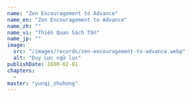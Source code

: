 ```yaml
---
name: "Zen Encouragement to Advance"
name_en: "Zen Encouragement to Advance"
name_zh: ""
name_vi: "Thiền Quan Sách Tấn"
name_jp: ""
image:
  src: "/images/records/zen-encouragement-to-advance.webp"
  alt: "Duy Lực ngữ lục"
publishDate: 1600-02-01
chapters:
  - 
master: "yunqi_zhuhong"
---
```


